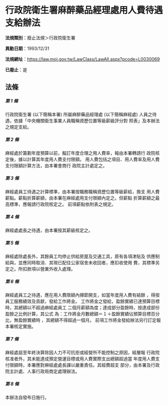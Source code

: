 # 行政院衛生署麻醉藥品經理處用人費待遇支給辦法

**法規類別**：廢止法規＞行政院衛生署

**異動日期**：1993/12/31  

**法規網址**：https://law.moj.gov.tw/LawClass/LawAll.aspx?pcode=L0030069

**已廢止**：是



## 法條
##### 第 1 條
行政院衛生署 (以下簡稱本署) 所屬麻醉藥品經理處 (以下簡稱麻經處)
人員之待遇，依據「中央機關衛生事業人員職稱資歷位置等級薪級評分對
照表」及本辦法之規定支給。


##### 第 2 條
麻經處於籌劃年度預算以前，擬訂年度合理之用人費率，報由本署轉請行
政院核定後，據以計算其年度用人費支付限額。
用人費包括之項目、用人費率及用人費支付限額計算方法，由本署會商行
政院主計處定之。


##### 第 3 條
麻經處員工待遇之計算標準，由本署按職務職稱資歷位置等級薪給，換支
用人費薪點。薪點折算薪額，由本署在麻經處用支付限額內定之。但薪點
折算薪額之最高標準，應報請行政院核定之。
前項薪點依附表之規定。


##### 第 4 條
麻經處處長之待遇，由本署按其薪級核定之。


##### 第 5 條
麻經處除處長外，其餘員工均停止供給房屋及交通工具，原有各項津貼及
供應制給與，並應同時取消．其現已配往公家宿舍未收回者，應扣收使用
費，其標準另定之。所扣款項以營業外收入處理。


##### 第 6 條
麻經處員工之待遇，應在用人費限額內撙節開支，如當年度用人費有結餘
，得按員工服務績效及貢獻，發給工作將金。
工作將金之發給，盈餘實績已達預算目標時，其總額以不超過麻經處員工
二個月薪額為度；達成部分盈餘時，按達成部份盈餘之比例計算，其公式
為：工作將金月數總額＝１＋盈餘實績佔預算目標百分比，無盈餘實績時
，其總額不得超過一個月。
前項工作將金發給辦法另行訂定報本署核定實施。


##### 第 7 條
麻經處屆至年終決算除因人力不可抗拒或經營所不能控制之原因，經層報
行政院核准者外，其未能達成預定營運目標或用人費實際支出總額超過當
年度用人費支付限額時，本署應對麻經處處長課以嚴重責任。其經費超支
部分，由本署及行政院主計處、人事行政局商定處理辦法。


##### 第 8 條
本辦法自發布日施行。




